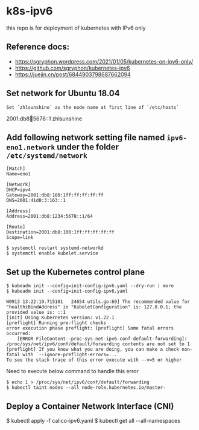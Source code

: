 # k8s-ipv6
this repo is for deployment of kubernetes with IPv6 only

## Reference docs:

- https://sgryphon.wordpress.com/2021/01/05/kubernetes-on-ipv6-only/
- https://github.com/sgryphon/kubernetes-ipv6
- https://juejin.cn/post/6844903798687662094

## Set network for Ubuntu 18.04       
    Set `zhlsunshine` as the node name at first line of `/etc/hosts`
2001:db8:1234:5678::1 zhlsunshine

## Add following network setting file named `ipv6-eno1.network` under the folder `/etc/systemd/network`
```ipv6-eno1.network
[Match]
Name=eno1

[Network]
DHCP=ipv4
Gateway=2001:db8:100:1ff:ff:ff:ff:ff
DNS=2001:41d0:3:163::1

[Address]
Address=2001:db8:1234:5678::1/64

[Route]
Destination=2001:db8:100:1ff:ff:ff:ff:ff
Scope=link
```

```
$ systemctl restart systemd-networkd
$ systemctl enable kubelet.service
```

## Set up the Kubernetes control plane       
```
$ kubeadm init --config=init-config-ipv6.yaml --dry-run | more
$ kubeadm init --config=init-config-ipv6.yaml
```

```
W0913 13:22:19.715101   24654 utils.go:69] The recommended value for "healthzBindAddress" in "KubeletConfiguration" is: 127.0.0.1; the provided value is: ::1
[init] Using Kubernetes version: v1.22.1
[preflight] Running pre-flight checks
error execution phase preflight: [preflight] Some fatal errors occurred:
	[ERROR FileContent--proc-sys-net-ipv6-conf-default-forwarding]: /proc/sys/net/ipv6/conf/default/forwarding contents are not set to 1
[preflight] If you know what you are doing, you can make a check non-fatal with `--ignore-preflight-errors=...`
To see the stack trace of this error execute with --v=5 or higher
```

Need to execute below command to handle this error
```
$ echo 1 > /proc/sys/net/ipv6/conf/default/forwarding
$ kubectl taint nodes --all node-role.kubernetes.io/master-
```

## Deploy a Container Network Interface (CNI)       
$ kubectl apply -f calico-ipv6.yaml
$ kubectl get all --all-namespaces
